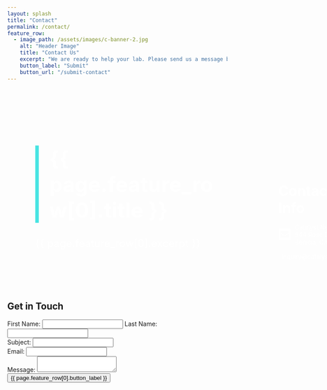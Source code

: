 ```yaml
---
layout: splash
title: "Contact"
permalink: /contact/
feature_row:
  - image_path: /assets/images/c-banner-2.jpg
    alt: "Header Image"
    title: "Contact Us"
    excerpt: "We are ready to help your lab. Please send us a message below describing your needs and we would be happy to schedule a video call consultation."
    button_label: "Submit"
    button_url: "/submit-contact"
---
```



<style>
  .color-line {
    height: 100%; /* Adjust the height as needed */
    position: absolute;
    left: 50%;
    top: 0;
    transform: translateX(-50%);
    width: 4px;
    background-color: #47e4e2;
  }

  .contact-info p {
    color: #ffffff; /* Set the font color to white */
  }
</style>

<div style="position: relative;">
  <div class="feature-row" style="background-image: url('{{ page.feature_row[0].image_path }}'); background-size: cover; background-position: center; display: flex;">
    <div class="header-content" style="width: 85%; color: #ffffff; padding: 4rem; position: relative;">
      <h1 style="font-size: 3rem; margin-left: 2rem;">
        <span style="position: relative;">
          <span class="color-line" style="position: absolute; left: -2rem; top: 50%; transform: translateY(-50%); width: 8px; height: 100%; background-color: #47e4e2;"></span>
          {{ page.feature_row[0].title }}
        </span>
      </h1>
      <p style="font-size: 1.5rem;">{{ page.feature_row[0].excerpt }}</p>
    </div>
    <div class="contact-info" style="width: 37%; display: flex; flex-direction: column; color: #ffffff; justify-content: flex-end; padding: 4rem; margin-left: auto;">
      <h2 style="font-size: 2rem; color: #ffffff; margin-bottom: 1rem;">Contact Info</h2>
      <div style="display: flex; align-items: center; margin-bottom: 1rem;">
        <svg xmlns="http://www.w3.org/2000/svg" color="#ffffff" width="30" height="30" viewBox="0 0 448 512">
          <path fill="#ffffff" d="M400 32H48C21.49 32 0 53.49 0 80v352c0 26.51 21.49 48 48 48h352c26.51 0 48-21.49 48-48V80c0-26.51-21.49-48-48-48zM178.117 262.104C87.429 196.287 88.353 196.121 64 177.167V152c0-13.255 10.745-24 24-24h272c13.255 0 24 10.745 24 24v25.167c-24.371 18.969-23.434 19.124-114.117 84.938-10.5 7.655-31.392 26.12-45.883 25.894-14.503.218-35.367-18.227-45.883-25.895zM384 217.775V360c0 13.255-10.745 24-24 24H88c-13.255 0-24-10.745-24-24V217.775c13.958 10.794 33.329 25.236 95.303 70.214 14.162 10.341 37.975 32.145 64.694 32.01 26.887.134 51.037-22.041 64.72-32.025 61.958-44.965 81.325-59.406 95.283-70.199z"/>
        </svg>
        <p style="margin: 0 0 0 0.5rem;">Catalyst Neuro <br>844 Rose Drive, <br> Benicia, CA 94510</p>
      </div>
      <div style="display: flex; align-items: center;">
        <svg xmlns="http://www.w3.org/2000/svg" width="30" height="30" viewBox="0 0 384 512">
          <path fill="#ffffff" d="M172.268 501.67C26.97 291.031 0 269.413 0 192 0 85.961 85.961 0 192 0s192 85.961 192 192c0 77.413-26.97 99.031-172.268 309.67-9.535 13.774-29.93 13.773-39.464 0zM192 272c44.183 0 80-35.817 80-80s-35.817-80-80-80-80 35.817-80 80 35.817 80 80 80z"/>
        </svg>
        <p style="margin: 0 0 0 0.5rem;">inquiry@catalystneuro.com</p>
      </div>
    </div>
  </div>
</div>

## Get in Touch

<form action="{{ page.feature_row[0].button_url }}" method="POST">
  <div>
    <label for="first_name">First Name:</label>
    <input type="text" id="first_name" name="first_name" required>
    <label for="last_name">Last Name:</label>
    <input type="text" id="last_name" name="last_name" required>
  </div>
  <div>
    <label for="subject">Subject:</label>
    <input type="text" id="subject" name="subject" required>
  </div>
  <div>
    <label for="email">Email:</label>
    <input type="email" id="email" name="email" required>
  </div>
  <div>
    <label for="message">Message:</label>
    <textarea id="message" name="message" required></textarea>
  </div>
  <div>
    <input type="submit" value="{{ page.feature_row[0].button_label }}">
  </div>
</form>